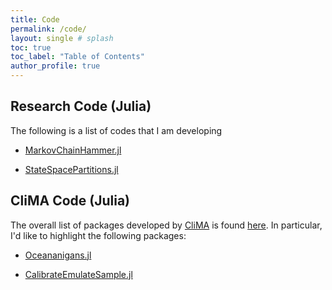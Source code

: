 ```yaml
---
title: Code
permalink: /code/
layout: single # splash
toc: true
toc_label: "Table of Contents"
author_profile: true
---
```


## Research Code (Julia)
The following is a list of codes that I am developing

* [MarkovChainHammer.jl](https://github.com/sandreza/MarkovChainHammer.jl)

* [StateSpacePartitions.jl](https://github.com/sandreza/StateSpacePartitions.jl)


## CliMA Code (Julia)
The overall list of packages developed by [CliMA](https://clima.caltech.edu/) is found [here](https://github.com/CliMA). 
In particular, I'd like to highlight the following packages:

* [Oceananigans.jl](https://github.com/CliMA/Oceananigans.jl)

* [CalibrateEmulateSample.jl](https://github.com/CliMA/CalibrateEmulateSample.jl)




